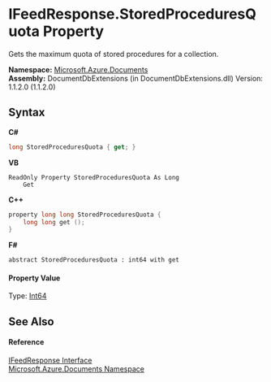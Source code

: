 # IFeedResponse.StoredProceduresQuota Property 
 

Gets the maximum quota of stored procedures for a collection.

**Namespace:**&nbsp;<a href="856b2e23-9c8b-2618-f913-67d85d500616">Microsoft.Azure.Documents</a><br />**Assembly:**&nbsp;DocumentDbExtensions (in DocumentDbExtensions.dll) Version: 1.1.2.0 (1.1.2.0)

## Syntax

**C#**<br />
``` C#
long StoredProceduresQuota { get; }
```

**VB**<br />
``` VB
ReadOnly Property StoredProceduresQuota As Long
	Get
```

**C++**<br />
``` C++
property long long StoredProceduresQuota {
	long long get ();
}
```

**F#**<br />
``` F#
abstract StoredProceduresQuota : int64 with get

```


#### Property Value
Type: <a href="http://msdn2.microsoft.com/en-us/library/6yy583ek" target="_blank">Int64</a>

## See Also


#### Reference
<a href="cbcd444d-ffe1-6199-9c3a-29fa6b4f474e">IFeedResponse Interface</a><br /><a href="856b2e23-9c8b-2618-f913-67d85d500616">Microsoft.Azure.Documents Namespace</a><br />